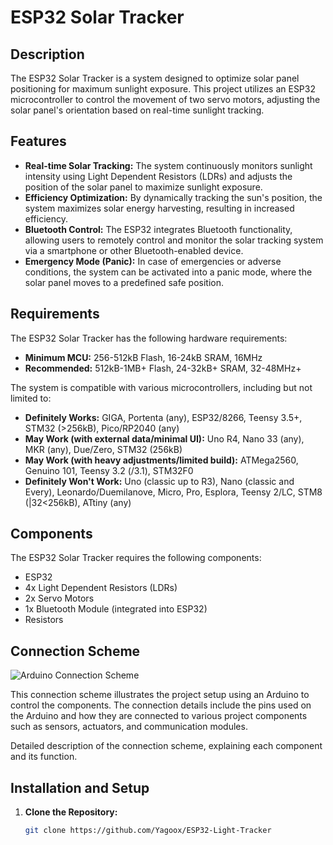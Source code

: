 # ESP32 Solar Tracker

## Description

The ESP32 Solar Tracker is a system designed to optimize solar panel positioning for maximum sunlight exposure. This project utilizes an ESP32 microcontroller to control the movement of two servo motors, adjusting the solar panel's orientation based on real-time sunlight tracking.

## Features

- **Real-time Solar Tracking:** The system continuously monitors sunlight intensity using Light Dependent Resistors (LDRs) and adjusts the position of the solar panel to maximize sunlight exposure.
- **Efficiency Optimization:** By dynamically tracking the sun's position, the system maximizes solar energy harvesting, resulting in increased efficiency.
- **Bluetooth Control:** The ESP32 integrates Bluetooth functionality, allowing users to remotely control and monitor the solar tracking system via a smartphone or other Bluetooth-enabled device.
- **Emergency Mode (Panic):** In case of emergencies or adverse conditions, the system can be activated into a panic mode, where the solar panel moves to a predefined safe position.

## Requirements

The ESP32 Solar Tracker has the following hardware requirements:

- **Minimum MCU:** 256-512kB Flash, 16-24kB SRAM, 16MHz
- **Recommended:** 512kB-1MB+ Flash, 24-32kB+ SRAM, 32-48MHz+

The system is compatible with various microcontrollers, including but not limited to:

- **Definitely Works:** GIGA, Portenta (any), ESP32/8266, Teensy 3.5+, STM32 (>256kB), Pico/RP2040 (any)
- **May Work (with external data/minimal UI):** Uno R4, Nano 33 (any), MKR (any), Due/Zero, STM32 (256kB)
- **May Work (with heavy adjustments/limited build):** ATMega2560, Genuino 101, Teensy 3.2 (/3.1), STM32F0
- **Definitely Won't Work:** Uno (classic up to R3), Nano (classic and Every), Leonardo/Duemilanove, Micro, Pro, Esplora, Teensy 2/LC, STM8 (|32<256kB), ATtiny (any)

## Components

The ESP32 Solar Tracker requires the following components:

- ESP32
- 4x Light Dependent Resistors (LDRs)
- 2x Servo Motors
- 1x Bluetooth Module (integrated into ESP32)
- Resistors

## Connection Scheme

![Arduino Connection Scheme]([[[link_to_scheme_image.png](https://csg.tinkercad.com/things/36ccajL4mU0/t725.png?rev=1710183076127000000&s=&v=1&type=circuits](https://i.postimg.cc/SQ6hHyhy/esquema-solar-tracker.png))]([https://i.postimg.cc/SQ6hHyhy/esquema-solar-tracker.png](https://csg.tinkercad.com/things/36ccajL4mU0/t725.png?rev=1710183076127000000&s=&v=1&type=circuits)))

This connection scheme illustrates the project setup using an Arduino to control the components. The connection details include the pins used on the Arduino and how they are connected to various project components such as sensors, actuators, and communication modules.

Detailed description of the connection scheme, explaining each component and its function.

## Installation and Setup

1. **Clone the Repository:** 
   ```bash
   git clone https://github.com/Yagoox/ESP32-Light-Tracker
